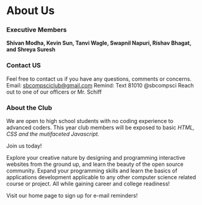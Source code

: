 # About Us
### Executive Members

**Shivan Modha, Kevin Sun, Tanvi Wagle, Swapnil Napuri, Rishav Bhagat, and Shreya Suresh**


### Contact US
Feel free to contact us if you have any questions, comments or concerns.
Email: sbcompsciclub@gmail.com
Remind: Text 81010 @sbcompsci
Reach out to one of our officers or Mr. Schiff


### About the Club

We are open to high school students with no coding experience to advanced coders. This year club members will be exposed to basic *HTML, CSS and the mutifaceted Javascript.* 

Join us today! 

Explore your creative nature by designing and programming interactive websites from the ground up, and learn the beauty of the open source community. Expand your programming skills and learn the basics of applications development applicable to any other computer science related course or project. All while gaining career and college readiness!

Visit our home page to sign up for e-mail reminders!

